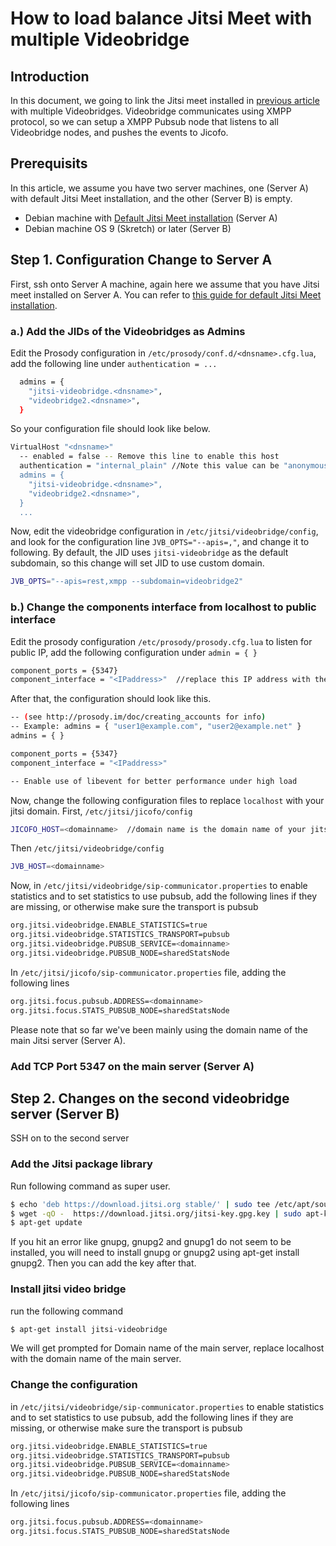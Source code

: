 # How to load balance Jitsi Meet with multiple Videobridge

## Introduction
In this document, we going to link the Jitsi meet installed in [previous article](./README.md) with multiple Videobridges.
Videobridge communicates using XMPP protocol, so we can setup a XMPP Pubsub node that listens to all Videobridge nodes, and pushes the events to Jicofo.

## Prerequisits
In this article, we assume you have two server machines, one (Server A) with default Jitsi Meet installation, and the other (Server B) is empty.

- Debian machine with [Default Jitsi Meet installation](README.md) (Server A)
- Debian machine OS 9 (Skretch) or later  (Server B)

## Step 1. Configuration Change to Server A 
First, ssh onto Server A machine, again here we assume that you have Jitsi meet installed on Server A. You can refer to [this guide for default Jitsi Meet installation](README.md).

### a.) Add the JIDs of the Videobridges as Admins
Edit the Prosody configuration in `/etc/prosody/conf.d/<dnsname>.cfg.lua`, add the following line under `authentication = ...`

```sh
  admins = {
    "jitsi-videobridge.<dnsname>",
    "videobridge2.<dnsname>",
  }
```
So your configuration file should look like below.

```sh
VirtualHost "<dnsname>"
  -- enabled = false -- Remove this line to enable this host
  authentication = "internal_plain" //Note this value can be "anonymous", if you haven't enabled authentication
  admins = {
    "jitsi-videobridge.<dnsname>",
    "videobridge2.<dnsname>",
  }
  ...
```

Now, edit the videobridge configuration in `/etc/jitsi/videobridge/config`, and look for the configuration line `JVB_OPTS="--apis=,"`, and change it to following. By default, the JID uses `jitsi-videobridge` as the default subdomain, so this change will set JID to use custom domain.
```sh
JVB_OPTS="--apis=rest,xmpp --subdomain=videobridge2"
```


### b.) Change the components interface from localhost to public interface

Edit the prosody configuration `/etc/prosody/prosody.cfg.lua` to listen for public IP, add the following configuration under `admin = { }`
```sh
component_ports = {5347}
component_interface = "<IPaddress>"  //replace this IP address with the public IP of your main Jitsi Meet server (Server A)
```

After that, the configuration should look like this.
```sh
-- (see http://prosody.im/doc/creating_accounts for info)
-- Example: admins = { "user1@example.com", "user2@example.net" }
admins = { }

component_ports = {5347}
component_interface = "<IPaddress>"

-- Enable use of libevent for better performance under high load
```

Now, change the following configuration files to replace `localhost` with your jitsi domain.
First, `/etc/jitsi/jicofo/config`
```sh
JICOFO_HOST=<domainname>  //domain name is the domain name of your jitsi server (Server A)
```

Then `/etc/jitsi/videobridge/config`
```sh
JVB_HOST=<domainname> 
```

Now, in `/etc/jitsi/videobridge/sip-communicator.properties` to enable statistics and to set statistics to use pubsub, add the following lines if they are missing, or otherwise make sure the transport is pubsub
```sh
org.jitsi.videobridge.ENABLE_STATISTICS=true
org.jitsi.videobridge.STATISTICS_TRANSPORT=pubsub
org.jitsi.videobridge.PUBSUB_SERVICE=<domainname>
org.jitsi.videobridge.PUBSUB_NODE=sharedStatsNode
```

In `/etc/jitsi/jicofo/sip-communicator.properties` file, adding the following lines
```sh
org.jitsi.focus.pubsub.ADDRESS=<domainname>
org.jitsi.focus.STATS_PUBSUB_NODE=sharedStatsNode
```

Please note that so far we've been mainly using the domain name of the main Jitsi server (Server A).

### Add TCP Port 5347 on the main server (Server A)

## Step 2. Changes on the second videobridge server (Server B)
SSH on to the second server

### Add the Jitsi package library
Run following command as super user.
```sh
$ echo 'deb https://download.jitsi.org stable/' | sudo tee /etc/apt/sources.list.d/jitsi-stable.list
$ wget -qO -  https://download.jitsi.org/jitsi-key.gpg.key | sudo apt-key add -
$ apt-get update
```
If you hit an error like gnupg, gnupg2 and gnupg1 do not seem to be installed, you will need to install gnupg or gnupg2 using apt-get install gnupg2. Then you can add the key after that.

### Install jitsi video bridge
run the following command
```sh
$ apt-get install jitsi-videobridge
```

We will get prompted for Domain name of the main server, replace localhost with the domain name of the main server.

### Change the configuration
in `/etc/jitsi/videobridge/sip-communicator.properties` to enable statistics and to set statistics to use pubsub, add the following lines if they are missing, or otherwise make sure the transport is pubsub
```sh
org.jitsi.videobridge.ENABLE_STATISTICS=true
org.jitsi.videobridge.STATISTICS_TRANSPORT=pubsub
org.jitsi.videobridge.PUBSUB_SERVICE=<domainname>
org.jitsi.videobridge.PUBSUB_NODE=sharedStatsNode
```

In `/etc/jitsi/jicofo/sip-communicator.properties` file, adding the following lines
```sh
org.jitsi.focus.pubsub.ADDRESS=<domainname>
org.jitsi.focus.STATS_PUBSUB_NODE=sharedStatsNode
```
